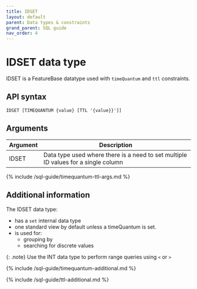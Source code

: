 ```yaml
---
title: IDSET
layout: default
parent: Data types & constraints
grand_parent: SQL guide
nav_order: 4
---
```


# IDSET data type

IDSET is a FeatureBase datatype used with `timeQuantum` and `ttl` constraints.

## API syntax

```
IDSET [TIMEQUANTUM {value} [TTL '{value}}']]
```

## Arguments

| Argument | Description |
|---|---|
| IDSET | Data type used where there is a need to set multiple ID values for a single column |
{% include /sql-guide/timequantum-ttl-args.md %}

## Additional information

The IDSET data type:
* has a `set` internal data type
* one standard view by default unless a timeQuantum is set.
* is used for:
  * grouping by
  * searching for discrete values

{: .note}
Use the INT data type to perform range queries using `<` or `>`

{% include /sql-guide/timequantum-additional.md %}

{% include /sql-guide/ttl-additional.md %}
